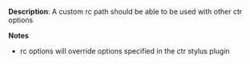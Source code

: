 __Description__: A custom rc path should be able to be used with other ctr options

__Notes__

+ rc options will override options specified in the ctr stylus plugin
